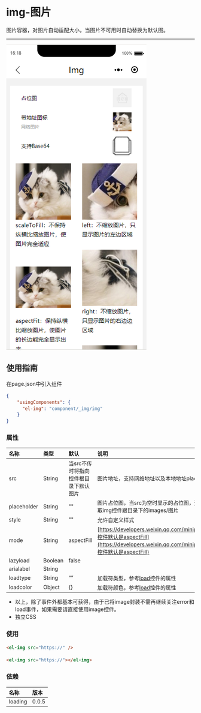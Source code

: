 # img-图片

图片容器，对图片自动适配大小，当图片不可用时自动替换为默认图。

---

![](/assets/img01.png)

## 使用指南

在page.json中引入组件

```json
{
    "usingComponents": {
      "el-img": "component/_img/img"
    }
}
```

### 属性

| 名称 | 类型 | 默认 | 说明 | 版本 |
| :--- | :--- | :--- | :--- | :--- |
| src | String | 当src不传时将指向控件根目录下默认图片 | 图片地址，支持网络地址以及本地地址placeholder | 0.0.2 |
| placeholder | String | "" | 图片占位图，当src为空时显示的占位图，这里将传入占位图的地址，若不设置那边取img控件跟目录下的images/图片 | 0.0.2 |
| style | String | "" | 允许自定义样式 | 0.0.2 |
| mode | String | aspectFill | [https://developers.weixin.qq.com/miniprogram/dev/component/image.html，控件默认是aspectFill](https://developers.weixin.qq.com/miniprogram/dev/component/image.html，控件默认是aspectFill) | 0.0.2 |
| lazyload | Boolean | false |  | 0.0.2 |
| arialabel | String |  |  | 0.0.2 |
| loadtype | String | “” | 加载符类型，参考[load](/jia-zai-fu.md)控件的属性 | 0.0.5 |
| loadcolor | Object | {} | 加载符颜色，参考[load](/jia-zai-fu.md)控件的属性 | 0.0.5 |

* 以上，除了事件外都基本可获得，由于已将image封装不需再继续关注error和load事件，如果需要请直接使用image控件。
* 独立CSS

### 使用

```html
<el-img src="https://" />

<el-img src="https://"></el-img>
```

### 依赖

| 名称 | 版本 |
| :--- | :--- |
| loading | 0.0.5 |



